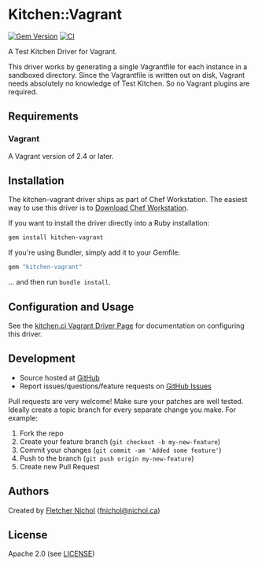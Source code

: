 # Kitchen::Vagrant

[![Gem Version](https://badge.fury.io/rb/kitchen-vagrant.svg)](http://badge.fury.io/rb/kitchen-vagrant)
[![CI](https://github.com/test-kitchen/kitchen-vagrant/actions/workflows/lint.yml/badge.svg)](https://github.com/test-kitchen/kitchen-vagrant/actions/workflows/lint.yml)

A Test Kitchen Driver for Vagrant.

This driver works by generating a single Vagrantfile for each instance in a
sandboxed directory. Since the Vagrantfile is written out on disk, Vagrant
needs absolutely no knowledge of Test Kitchen. So no Vagrant plugins are
required.

## Requirements

### Vagrant

A Vagrant version of 2.4 or later.

## Installation

The kitchen-vagrant driver ships as part of Chef Workstation. The easiest way to use this driver is to [Download Chef Workstation](https://www.chef.io/downloads/tools/workstation).

If you want to install the driver directly into a Ruby installation:

```sh
gem install kitchen-vagrant
```

If you're using Bundler, simply add it to your Gemfile:

```ruby
gem "kitchen-vagrant"
```

... and then run `bundle install`.

## Configuration and Usage

See the [kitchen.ci Vagrant Driver Page](https://kitchen.ci/docs/drivers/vagrant/) for documentation on configuring this driver.

## Development

* Source hosted at [GitHub][repo]
* Report issues/questions/feature requests on [GitHub Issues][issues]

Pull requests are very welcome! Make sure your patches are well tested.
Ideally create a topic branch for every separate change you make. For
example:

1. Fork the repo
2. Create your feature branch (`git checkout -b my-new-feature`)
3. Commit your changes (`git commit -am 'Added some feature'`)
4. Push to the branch (`git push origin my-new-feature`)
5. Create new Pull Request

## Authors

Created by [Fletcher Nichol][author] (<fnichol@nichol.ca>)

## License

Apache 2.0 (see [LICENSE][license])

[author]:           https://github.com/test-kitchen
[issues]:           https://github.com/test-kitchen/kitchen-vagrant/issues
[license]:          https://github.com/test-kitchen/kitchen-vagrant/blob/master/LICENSE
[repo]:             https://github.com/test-kitchen/kitchen-vagrant
